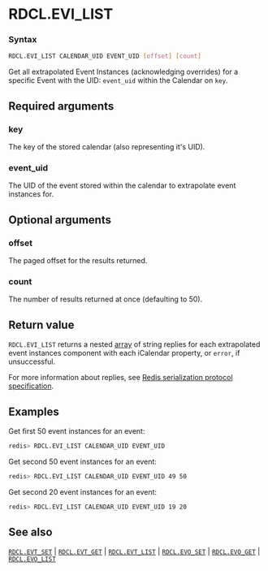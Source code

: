 # RDCL.EVI_LIST

### Syntax
```bash
RDCL.EVI_LIST CALENDAR_UID EVENT_UID [offset] [count]
```

Get all extrapolated Event Instances (acknowledging overrides) for a specific Event with the UID: `event_uid` within the Calendar on `key`.

## Required arguments

### key
The key of the stored calendar (also representing it's UID).

### event_uid
The UID of the event stored within the calendar to extrapolate event instances for.

## Optional arguments

### offset
The paged offset for the results returned.

### count
The number of results returned at once (defaulting to 50).

## Return value 

`RDCL.EVI_LIST` returns a nested [array](https://redis.io/docs/reference/protocol-spec/#arrays) of string replies for each extrapolated event instances component with each iCalendar property, or `error`, if unsuccessful.

For more information about replies, see [Redis serialization protocol specification](https://redis.io/docs/reference/protocol-spec).

## Examples

Get first 50 event instances for an event:
```bash
redis> RDCL.EVI_LIST CALENDAR_UID EVENT_UID
```

Get second 50 event instances for an event:
```bash
redis> RDCL.EVI_LIST CALENDAR_UID EVENT_UID 49 50
```

Get second 20 event instances for an event:
```bash
redis> RDCL.EVI_LIST CALENDAR_UID EVENT_UID 19 20
```

## See also

[`RDCL.EVT_SET`](rdcl.evt_set.md) | [`RDCL.EVT_GET`](rdcl.evt_get.md) | [`RDCL.EVT_LIST`](rdcl.evt_list.md) | [`RDCL.EVO_SET`](rdcl.evo_set.md) | [`RDCL.EVO_GET`](rdcl.evo_get.md) | [`RDCL.EVO_LIST`](rdcl.evo_list.md)
